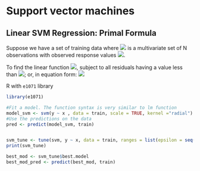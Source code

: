# Support vector machines

## Linear SVM Regression: Primal Formula
Suppose we have a set of training data where <img src="http://latex.codecogs.com/gif.latex?x_n" border="0"/> is a multivariate set of N observations with observed response values <img src="http://latex.codecogs.com/gif.latex?y_n" border="0"/>.

To find the linear function
<img src="http://latex.codecogs.com/gif.latex?f(x)=x'\beta+b" border="0"/>,
subject to all residuals having a value less than <img src="http://latex.codecogs.com/gif.latex?\epsilon" border="0"/>; or, in equation form:
<img src="http://latex.codecogs.com/gif.latex?\forall n: |y_n-(x_n'\beta+b)|\leq \epsilon." border="0"/>





R with `e1071` library
```R
library(e1071)

#Fit a model. The function syntax is very similar to lm function
model_svm <- svm(y ~ x , data = train, scale = TRUE, kernel ="radial")
#Use the predictions on the data
pred <- predict(model_svm, train)


svm_tune <- tune(svm, y ~ x, data = train, ranges = list(epsilon = seq(0,1,0.01), cost = 2^(2:9)))
print(svm_tune)

best_mod <- svm_tune$best.model
best_mod_pred <- predict(best_mod, train)

```
